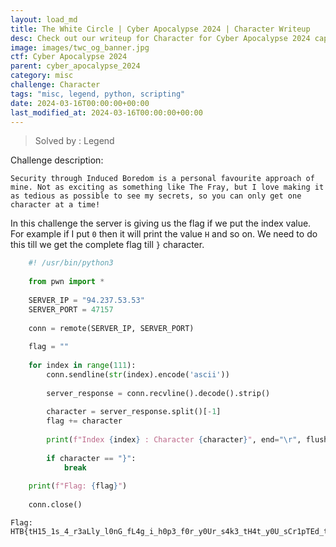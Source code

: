 ```yaml
---
layout: load_md
title: The White Circle | Cyber Apocalypse 2024 | Character Writeup
desc: Check out our writeup for Character for Cyber Apocalypse 2024 capture the flag competition.
image: images/twc_og_banner.jpg
ctf: Cyber Apocalypse 2024
parent: cyber_apocalypse_2024
category: misc
challenge: Character
tags: "misc, legend, python, scripting"
date: 2024-03-16T00:00:00+00:00
last_modified_at: 2024-03-16T00:00:00+00:00
---
```



> Solved by : Legend

Challenge description:

```
Security through Induced Boredom is a personal favourite approach of mine. Not as exciting as something like The Fray, but I love making it as tedious as possible to see my secrets, so you can only get one character at a time!
```

In this challenge the server is giving us the flag if we put the index value. For example if I put `0` then it will print the value `H` and so on. We need to do this till we get the complete flag till `}` character.

```python
    #! /usr/bin/python3
    
    from pwn import *
    
    SERVER_IP = "94.237.53.53"
    SERVER_PORT = 47157
    
    conn = remote(SERVER_IP, SERVER_PORT)
    
    flag = ""
    
    for index in range(111):
        conn.sendline(str(index).encode('ascii'))
    
        server_response = conn.recvline().decode().strip()
    
        character = server_response.split()[-1]
        flag += character
    
        print(f"Index {index} : Character {character}", end="\r", flush=True)
        
        if character == "}":
            break
    
    print(f"Flag: {flag}")
    
    conn.close()
```

```
Flag: HTB{tH15_1s_4_r3aLly_l0nG_fL4g_i_h0p3_f0r_y0Ur_s4k3_tH4t_y0U_sCr1pTEd_tH1s_oR_els3_iT_t0oK_qU1t3_l0ng!!}
```

